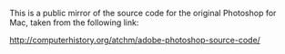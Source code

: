 This is a public mirror of the source code for the original Photoshop for Mac, taken from the following link:

http://computerhistory.org/atchm/adobe-photoshop-source-code/
